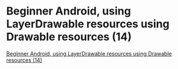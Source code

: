 # Beginner Android, using LayerDrawable resources using Drawable resources (14)
[Beginner Android, using LayerDrawable resources using Drawable resources (14)](https://aiwithcloud.com/2022/09/19/beginner_android_using_layerdrawable_resources_using_drawable_resources_14/)
